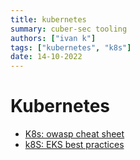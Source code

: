 ```yaml
---
title: kubernetes
summary: cuber-sec tooling
authors: ["ivan k"]
tags: ["kubernetes", "k8s"]
date: 14-10-2022
---
```


# Kubernetes

- [K8s: owasp cheat sheet](https://cheatsheetseries.owasp.org/cheatsheets/Kubernetes_Security_Cheat_Sheet.html)
- [k8S: EKS best practices](https://aws.github.io/aws-eks-best-practices/security/docs/)
